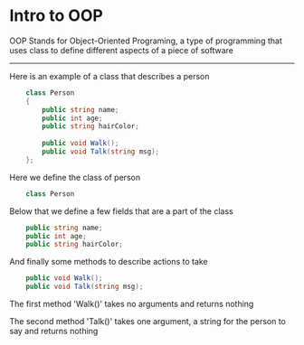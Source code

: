 # Intro to OOP

OOP Stands for Object-Oriented Programing, a type of programming that
uses class to define different aspects of a piece of software

---

Here is an example of a class that describes a person
```C#
    class Person 
    {
        public string name;
        public int age;
        public string hairColor;
        
        public void Walk();
        public void Talk(string msg);
    };
```

Here we define the class of person
```C#
    class Person
```

Below that we define a few fields that are a part of the class
```C#
    public string name;
    public int age;
    public string hairColor;
```

And finally some methods to describe actions to take
```C#
    public void Walk();
    public void Talk(string msg);
```

The first method 'Walk()' takes no arguments and returns nothing

The second method 'Talk()' takes one argument, a string for the person to say
and returns nothing